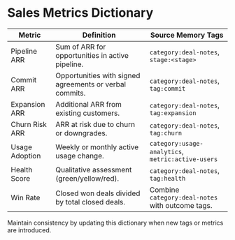 # Sales Metrics Dictionary

| Metric | Definition | Source Memory Tags |
|--------|------------|--------------------|
| Pipeline ARR | Sum of ARR for opportunities in active pipeline. | `category:deal-notes`, `stage:<stage>` |
| Commit ARR | Opportunities with signed agreements or verbal commits. | `category:deal-notes`, `tag:commit` |
| Expansion ARR | Additional ARR from existing customers. | `category:deal-notes`, `tag:expansion` |
| Churn Risk ARR | ARR at risk due to churn or downgrades. | `category:deal-notes`, `tag:churn` |
| Usage Adoption | Weekly or monthly active usage change. | `category:usage-analytics`, `metric:active-users` |
| Health Score | Qualitative assessment (green/yellow/red). | `category:deal-notes`, `tag:health` |
| Win Rate | Closed won deals divided by total closed deals. | Combine `category:deal-notes` with outcome tags. |

Maintain consistency by updating this dictionary when new tags or metrics are introduced.

